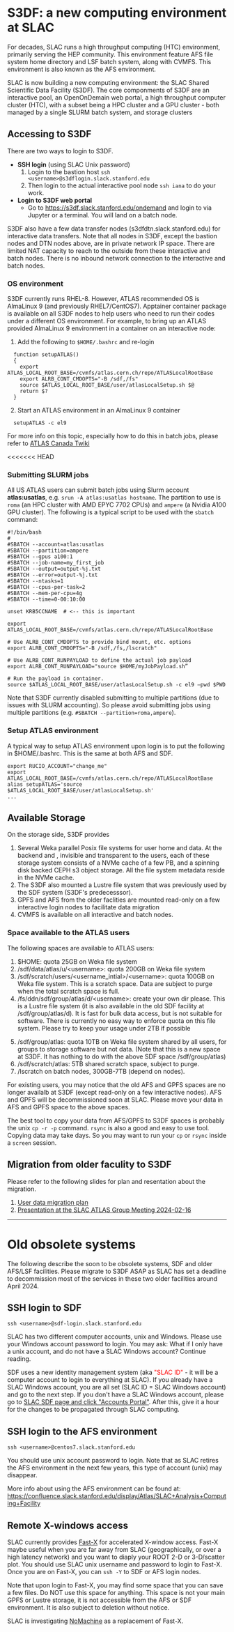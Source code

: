 # S3DF: a new computing environment at SLAC

For decades, SLAC runs a high throughput computing (HTC) environment, primarily
serving the HEP community. This environment feature AFS file system home
directory and LSF batch system, along with CVMFS. This environment is also known
as the AFS environment.

SLAC is now building a new computing environment: the SLAC Shared Scientific
Data Facility (S3DF). The core componments of S3DF are an interactive pool, an
OpenOnDemain web portal, a high throughput computer cluster (HTC), with a subset
being a HPC cluster and a GPU cluster - both managed by a single SLURM batch
system, and storage clusters

## Accessing to S3DF

There are two ways to login to S3DF.

- **SSH login** (using SLAC Unix password)
  1. Login to the bastion host `ssh <username>@s3dflogin.slack.stanford.edu`
  2. Then login to the actual interactive pool node `ssh iana` to do your work.
- **Login to S3DF web portal**
  - Go to https://s3df.slack.stanford.edu/ondemand and login to via Jupyter or a
    terminal. You will land on a batch node.

S3DF also have a few data transfer nodes (s3dfdtn.slack.stanford.edu) for
interactive data transfers. Note that all nodes in S3DF, except the bastion
nodes and DTN nodes above, are in private network IP space. There are limited
NAT capacity to reach to the outside from these interactive and batch nodes.
There is no inbound network connection to the interactive and batch nodes.

### OS environment

S3DF currently runs RHEL-8. However, ATLAS recommended OS is AlmaLinux 9 (and
previously RHEL7/CentOS7). Apptainer container package is available on all S3DF
nodes to help users who need to run their codes under a different OS
environment. For example, to bring up an ATLAS provided AlmaLinux 9 environment
in a container on an interactive node:

1. Add the following to `$HOME/.bashrc` and re-login

```
  function setupATLAS()
  {
    export ATLAS_LOCAL_ROOT_BASE=/cvmfs/atlas.cern.ch/repo/ATLASLocalRootBase
    export ALRB_CONT_CMDOPTS="-B /sdf,/fs"
    source $ATLAS_LOCAL_ROOT_BASE/user/atlasLocalSetup.sh $@
    return $?
  }
```

2. Start an ATLAS environment in an AlmaLinux 9 container

```
  setupATLAS -c el9
```

For more info on this topic, especially how to do this in batch jobs, please
refer to
[ATLAS Canada Twiki](https://twiki.atlas-canada.ca/bin/view/AtlasCanada/Containers)

<<<<<<< HEAD
### Submitting SLURM jobs

All US ATLAS users can submit batch jobs using Slurm account **atlas:usatlas**,
e.g. `srun -A atlas:usatlas hostname`. The partition to use is `roma` (an HPC
cluster with AMD EPYC 7702 CPUs) and `ampere` (a Nvidia A100 GPU cluster). The
following is a typical script to be used with the `sbatch` command:

```
#!/bin/bash
#
#SBATCH --account=atlas:usatlas
#SBATCH --partition=ampere
#SBATCH --gpus a100:1
#SBATCH --job-name=my_first_job
#SBATCH --output=output-%j.txt
#SBATCH --error=output-%j.txt
#SBATCH --ntasks=1
#SBATCH --cpus-per-task=2
#SBATCH --mem-per-cpu=4g
#SBATCH --time=0-00:10:00

unset KRB5CCNAME  # <-- this is important

export ATLAS_LOCAL_ROOT_BASE=/cvmfs/atlas.cern.ch/repo/ATLASLocalRootBase

# Use ALRB_CONT_CMDOPTS to provide bind mount, etc. options
export ALRB_CONT_CMDOPTS="-B /sdf,/fs,/lscratch"

# Use ALRB_CONT_RUNPAYLOAD to define the actual job payload
export ALRB_CONT_RUNPAYLOAD="source $HOME/myJobPayload.sh”

# Run the payload in container.
source $ATLAS_LOCAL_ROOT_BASE/user/atlasLocalSetup.sh -c el9 –pwd $PWD

```

Note that S3DF currently disabled submitting to multiple partitions (due to
issues with SLURM accounting). So please avoid submitting jobs using multiple
partitions (e.g. `#SBATCH --partition=roma,ampere`).

### Setup ATLAS environment

A typical way to setup ATLAS environment upon login is to put the following in
$HOME/.bashrc. This is the same at both AFS and SDF.

```
export RUCIO_ACCOUNT="change_me"
export ATLAS_LOCAL_ROOT_BASE=/cvmfs/atlas.cern.ch/repo/ATLASLocalRootBase
alias setupATLAS='source $ATLAS_LOCAL_ROOT_BASE/user/atlasLocalSetup.sh'
...
```

## Available Storage

On the storage side, S3DF provides

<ol>
  <li> Several  Weka parallel Posix file systems for user home and data. At the backend and ,
invisible and transparent to the users, each of these storage system consists of a NVMe cache of a few PB,
and a spinning disk backed CEPH s3 object storage. All the file system metadata reside in the NVMe cache.
  <li> The S3DF also mounted a Lustre file system that was previously used by the SDF system (S3DF's predecesssor).
  <li> GPFS and AFS from the older faclities are mounted read-only on a few interactive login nodes to facilitate
data migration
  <li> CVMFS is available on all interactive and batch nodes.
</ol>

### Space available to the ATLAS users

The following spaces are available to ATLAS users:

<ol>
  <li> $HOME: quota 25GB on Weka file system
  <li> /sdf/data/atlas/u/&lt;username>: quota 200GB on Weka file system
  <li> /sdf/scratch/users/&lt;username_intial>/&lt;username>: quota 100GB on Weka file system. This is a scratch space. Data
are subject to purge when the total scratch space is full.
  <li> /fs/ddn/sdf/group/atlas/d/&lt;username>: create your own dir please. This is a Lustre file system (it is also
available in the old SDF facility at /sdf/group/atlas/d). It is fast
for bulk data access, but is not suitable for software. There is currently no easy way to enforce quota on this
file system. Please try to keep your usage under 2TB if possible <p>
  <li> /sdf/group/atlas: quota 10TB on Weka file system shared by all users, for groups to storage software but not data.
(Note that this is a new space at S3DF. It has nothing to do with the above SDF space /sdf/group/atlas)
  <li> /sdf/scratch/atlas: 5TB shared scratch space, subject to purge.
  <li> /lscratch on batch nodes, 300GB-7TB (depend on nodes).
</ol>

For existing users, you may notice that the old AFS and GPFS spaces are no
longer availalb at S3DF (except read-only on a few interactive nodes). AFS and
GPFS will be decommissioned soon at SLAC. Please move your data in AFS and GPFS
space to the above spaces.

The best tool to copy your data from AFS/GPFS to S3DF spaces is probably the
unix `cp -r -p` command. `rsync` is also a good and easy to use tool. Copying
data may take days. So you may want to run your `cp` or `rsync` inside a
`screen` session.

## Migration from older faculity to S3DF

Please refer to the following slides for plan and resentation about the
migration.

1. [User data migration plan](https://docs.google.com/document/d/1-4YHRG2AswbJiBRP5EkWK86VPXW_x2HfWFrpTyTy5VA/edit?usp=sharing)
2. [Presentation at the SLAC ATLAS Group Meeting 2024-02-16](https://docs.google.com/presentation/d/1Hl1gDhSL8K0YFNVLHLm95a6Uo3p8SoCjdhhNQpg1gwY/edit?usp=sharing)

---

# Old obsolete systems

The following describe the soon to be obsolete systems, SDF and older AFS/LSF
facilities. Please migrate to S3DF ASAP as SLAC has set a deadline to
decommission most of the services in these two older facilities around
April 2024.

## SSH login to SDF

`ssh <username>@sdf-login.slack.stanford.edu`

SLAC has two different computer accounts, unix and Windows. Please use your
Windows account password to login. You may ask: What if I only have a unix
account, and do not have a SLAC Windows account? Continue reading.

SDF uses a new identity management system (aka <span style="color:red">"SLAC
ID"</span> - it will be a computer account to login to everything at SLAC). If
you already have a SLAC Windows account, you are all set (SLAC ID = SLAC Windows
account) and go to the next step. If you don't have a SLAC Windows account,
please go to
[SLAC SDF page and click "Accounts Portal"](https://sdf.slack.stanford.edu/public/doc/#/accounts-and-access?id=access).
After this, give it a hour for the changes to be propagated through SLAC
computing.

## SSH login to the AFS environment

`ssh <username>@centos7.slack.stanford.edu`

You should use unix account password to login. Note that as SLAC retires the AFS
environment in the next few years, this type of account (unix) may disappear.

More info about using the AFS environment can be found at:
https://confluence.slack.stanford.edu/display/Atlas/SLAC+Analysis+Computing+Facility

## Remote X-windows access

SLAC currently provides
[Fast-X](https://confluence.slack.stanford.edu/display/SCSPub/FastX) for
accelerated X-window access. Fast-X maybe useful when you are far away from SLAC
(geographically, or over a high latency network) and you want to diaply your
ROOT 2-D or 3-D/scatter plot. You should use SLAC unix username and password to
login to Fast-X. Once you are on Fast-X, you can `ssh -Y` to SDF or AFS login
nodes.

Note that upon login to Fast-X, you may find some space that you can save a few
files. Do NOT use this space for anything. This space is not your main GPFS or
Lustre storage, it is not accessible from the AFS or SDF environment. It is also
subject to deletion without notice.

SLAC is investigating [NoMachine](https://www.nomachine.com) as a replacement of
Fast-X.
